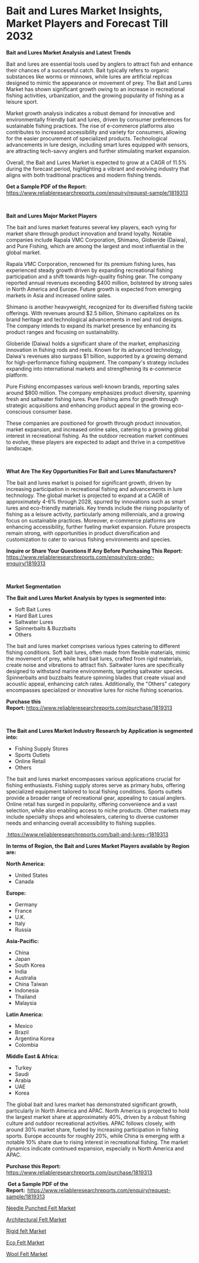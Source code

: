 <p><h1>Bait and Lures Market Insights, Market Players and Forecast Till 2032</h1></p><p><strong>Bait and Lures Market Analysis and Latest Trends</strong></p>
<p><p>Bait and lures are essential tools used by anglers to attract fish and enhance their chances of a successful catch. Bait typically refers to organic substances like worms or minnows, while lures are artificial replicas designed to mimic the appearance or movement of prey. The Bait and Lures Market has shown significant growth owing to an increase in recreational fishing activities, urbanization, and the growing popularity of fishing as a leisure sport.</p><p>Market growth analysis indicates a robust demand for innovative and environmentally friendly bait and lures, driven by consumer preferences for sustainable fishing practices. The rise of e-commerce platforms also contributes to increased accessibility and variety for consumers, allowing for the easier procurement of specialized products. Technological advancements in lure design, including smart lures equipped with sensors, are attracting tech-savvy anglers and further stimulating market expansion. </p><p>Overall, the Bait and Lures Market is expected to grow at a CAGR of 11.5% during the forecast period, highlighting a vibrant and evolving industry that aligns with both traditional practices and modern fishing trends.</p></p>
<p><strong>Get a Sample PDF of the Report:&nbsp;</strong> <a href="https://www.reliableresearchreports.com/enquiry/request-sample/1819313?utm_campaign=28&utm_medium=2&utm_source=Github&utm_content=ia&utm_term=04042025&utm_id=bait-and-lures">https://www.reliableresearchreports.com/enquiry/request-sample/1819313</a></p>
<p>&nbsp;</p>
<p><strong>Bait and Lures Major Market Players</strong></p>
<p><p>The bait and lures market features several key players, each vying for market share through product innovation and brand loyalty. Notable companies include Rapala VMC Corporation, Shimano, Globeride (Daiwa), and Pure Fishing, which are among the largest and most influential in the global market.</p><p>Rapala VMC Corporation, renowned for its premium fishing lures, has experienced steady growth driven by expanding recreational fishing participation and a shift towards high-quality fishing gear. The company reported annual revenues exceeding $400 million, bolstered by strong sales in North America and Europe. Future growth is expected from emerging markets in Asia and increased online sales.</p><p>Shimano is another heavyweight, recognized for its diversified fishing tackle offerings. With revenues around $2.5 billion, Shimano capitalizes on its brand heritage and technological advancements in reel and rod designs. The company intends to expand its market presence by enhancing its product ranges and focusing on sustainability.</p><p>Globeride (Daiwa) holds a significant share of the market, emphasizing innovation in fishing rods and reels. Known for its advanced technology, Daiwa's revenues also surpass $1 billion, supported by a growing demand for high-performance fishing equipment. The company's strategy includes expanding into international markets and strengthening its e-commerce platform.</p><p>Pure Fishing encompasses various well-known brands, reporting sales around $800 million. The company emphasizes product diversity, spanning fresh and saltwater fishing lures. Pure Fishing aims for growth through strategic acquisitions and enhancing product appeal in the growing eco-conscious consumer base.</p><p>These companies are positioned for growth through product innovation, market expansion, and increased online sales, catering to a growing global interest in recreational fishing. As the outdoor recreation market continues to evolve, these players are expected to adapt and thrive in a competitive landscape.</p></p>
<p>&nbsp;</p>
<p><strong>What Are The Key Opportunities For Bait and Lures Manufacturers?</strong></p>
<p><p>The bait and lures market is poised for significant growth, driven by increasing participation in recreational fishing and advancements in lure technology. The global market is projected to expand at a CAGR of approximately 4-6% through 2028, spurred by innovations such as smart lures and eco-friendly materials. Key trends include the rising popularity of fishing as a leisure activity, particularly among millennials, and a growing focus on sustainable practices. Moreover, e-commerce platforms are enhancing accessibility, further fueling market expansion. Future prospects remain strong, with opportunities in product diversification and customization to cater to various fishing environments and species.</p></p>
<p><strong>Inquire or Share Your Questions If Any Before Purchasing This Report:</strong> <a href="https://www.reliableresearchreports.com/enquiry/pre-order-enquiry/1819313?utm_campaign=28&utm_medium=2&utm_source=Github&utm_content=ia&utm_term=04042025&utm_id=bait-and-lures">https://www.reliableresearchreports.com/enquiry/pre-order-enquiry/1819313</a></p>
<p>&nbsp;</p>
<p><strong>Market Segmentation</strong></p>
<p><strong>The Bait and Lures Market Analysis by types is segmented into:</strong></p>
<p><ul><li>Soft Bait Lures</li><li>Hard Bait Lures</li><li>Saltwater Lures</li><li>Spinnerbaits & Buzzbaits</li><li>Others</li></ul></p>
<p><p>The bait and lures market comprises various types catering to different fishing conditions. Soft bait lures, often made from flexible materials, mimic the movement of prey, while hard bait lures, crafted from rigid materials, create noise and vibrations to attract fish. Saltwater lures are specifically designed to withstand marine environments, targeting saltwater species. Spinnerbaits and buzzbaits feature spinning blades that create visual and acoustic appeal, enhancing catch rates. Additionally, the "Others" category encompasses specialized or innovative lures for niche fishing scenarios.</p></p>
<p><strong>Purchase this Report:&nbsp;</strong><a href="https://www.reliableresearchreports.com/purchase/1819313?utm_campaign=28&utm_medium=2&utm_source=Github&utm_content=ia&utm_term=04042025&utm_id=bait-and-lures">https://www.reliableresearchreports.com/purchase/1819313</a></p>
<p>&nbsp;</p>
<p><strong>The Bait and Lures Market Industry Research by Application is segmented into:</strong></p>
<p><ul><li>Fishing Supply Stores</li><li>Sports Outlets</li><li>Online Retail</li><li>Others</li></ul></p>
<p><p>The bait and lures market encompasses various applications crucial for fishing enthusiasts. Fishing supply stores serve as primary hubs, offering specialized equipment tailored to local fishing conditions. Sports outlets provide a broader range of recreational gear, appealing to casual anglers. Online retail has surged in popularity, offering convenience and a vast selection, while also enabling access to niche products. Other markets may include specialty shops and wholesalers, catering to diverse customer needs and enhancing overall accessibility to fishing supplies.</p></p>
<p><a href="https://www.reliableresearchreports.com/bait-and-lures-r1819313?utm_campaign=28&utm_medium=2&utm_source=Github&utm_content=ia&utm_term=04042025&utm_id=bait-and-lures">&nbsp;https://www.reliableresearchreports.com/bait-and-lures-r1819313</a></p>
<p><strong>In terms of Region, the Bait and Lures Market Players available by Region are:</strong></p>
<p>
    <p> <strong> North America: </strong>
        <ul>
            <li>United States</li>
            <li>Canada</li>
        </ul>
        </p> 
    <p> <strong> Europe: </strong>
        <ul>
            <li>Germany</li>
            <li>France</li>
            <li>U.K.</li>
            <li>Italy</li>
            <li>Russia</li>
        </ul>
        </p> 
    <p> <strong> Asia-Pacific: </strong>
        <ul>
            <li>China</li>
            <li>Japan</li>
            <li>South Korea</li>
            <li>India</li>
            <li>Australia</li>
            <li>China Taiwan</li>
            <li>Indonesia</li>
            <li>Thailand</li>
            <li>Malaysia</li>
        </ul>
        </p> 
    <p> <strong> Latin America: </strong>
        <ul>
            <li>Mexico</li>
            <li>Brazil</li>
            <li>Argentina Korea</li>
            <li>Colombia</li>
        </ul>
        </p> 
    <p> <strong> Middle East & Africa: </strong>
        <ul>
            <li>Turkey</li>
            <li>Saudi</li>
            <li>Arabia</li>
            <li>UAE</li>
            <li>Korea</li>
        </ul>
    </p>
    </p>
<p><p>The global bait and lures market has demonstrated significant growth, particularly in North America and APAC. North America is projected to hold the largest market share at approximately 40%, driven by a robust fishing culture and outdoor recreational activities. APAC follows closely, with around 30% market share, fueled by increasing participation in fishing sports. Europe accounts for roughly 20%, while China is emerging with a notable 10% share due to rising interest in recreational fishing. The market dynamics indicate continued expansion, especially in North America and APAC.</p></p>
<p><strong>Purchase this Report: </strong><a href="https://www.reliableresearchreports.com/purchase/1819313?utm_campaign=28&utm_medium=2&utm_source=Github&utm_content=ia&utm_term=04042025&utm_id=bait-and-lures">https://www.reliableresearchreports.com/purchase/1819313</a></p>
<p>&nbsp;<strong>Get a Sample PDF of the Report:&nbsp;&nbsp;</strong><a href="https://www.reliableresearchreports.com/enquiry/request-sample/1819313?utm_campaign=28&utm_medium=2&utm_source=Github&utm_content=ia&utm_term=04042025&utm_id=bait-and-lures">https://www.reliableresearchreports.com/enquiry/request-sample/1819313</a></p>
<p><strong></strong></p>
<p><p><a href="https://github.com/dusektwinec3/Market-Research-Report-List-1/blob/main/needle-punched-felt-market.md?utm_campaign=28&utm_medium=2&utm_source=Github&utm_content=ia&utm_term=04042025&utm_id=bait-and-lures">Needle Punched Felt Market</a></p><p><a href="https://github.com/elceryaneik/Market-Research-Report-List-1/blob/main/architectural-felt-market.md?utm_campaign=28&utm_medium=2&utm_source=Github&utm_content=ia&utm_term=04042025&utm_id=bait-and-lures">Architectural Felt Market</a></p><p><a href="https://github.com/sukeldrage0g/Market-Research-Report-List-1/blob/main/rigid-felt-market.md?utm_campaign=28&utm_medium=2&utm_source=Github&utm_content=ia&utm_term=04042025&utm_id=bait-and-lures">Rigid felt Market</a></p><p><a href="https://github.com/jullselai/Market-Research-Report-List-1/blob/main/eco-felt-market.md?utm_campaign=28&utm_medium=2&utm_source=Github&utm_content=ia&utm_term=04042025&utm_id=bait-and-lures">Eco Felt Market</a></p><p><a href="https://github.com/luhleickov/Market-Research-Report-List-1/blob/main/wool-felt-market.md?utm_campaign=28&utm_medium=2&utm_source=Github&utm_content=ia&utm_term=04042025&utm_id=bait-and-lures">Wool Felt Market</a></p></p>